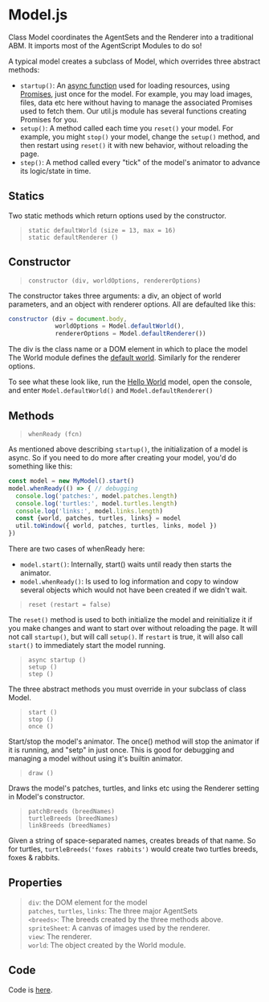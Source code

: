 # Model.js

Class Model coordinates the AgentSets and the Renderer into a traditional ABM. It imports most of the AgentScript Modules to do so!

A typical model creates a subclass of Model, which overrides three abstract methods:
* `startup()`: An [async function](https://hackernoon.com/6-reasons-why-javascripts-async-await-blows-promises-away-tutorial-c7ec10518dd9) used for loading resources, using [Promises](https://developer.mozilla.org/en-US/docs/Web/JavaScript/Guide/Using_promises), just once for the model. For example, you may load images, files, data etc here without having to manage the associated Promises used to fetch them. Our util.js module has several functions creating Promises for you.
* `setup()`: A method called each time you `reset()` your model. For example, you might `stop()` your model, change the `setup()` method, and then restart using `reset()` it with new behavior, without reloading the page.
* `step()`: A method called every "tick" of the model's animator to advance its logic/state in time.

## Statics

Two static methods which return options used by the constructor.
> `static defaultWorld (size = 13, max = 16)` <br />
> `static defaultRenderer ()`


## Constructor

> `constructor (div, worldOptions, rendererOptions)`

The constructor takes three arguments: a div, an object of world parameters, and an object with renderer options. All are defaulted like this:

```javascript
constructor (div = document.body,
             worldOptions = Model.defaultWorld(),
             rendererOptions = Model.defaultRenderer())
```

The div is the class name or a DOM element in which to place the model
The World module defines the [default world](World?id=statics).
Similarly for the renderer options.

To see what these look like, run the [Hello World](http://backspaces.github.io/asx//tutorial/?hello) model, open the console, and enter `Model.defaultWorld()` and `Model.defaultRenderer()`

## Methods

> `whenReady (fcn)`

As mentioned above describing `startup()`, the initialization of a model is async. So if you need to do more after creating your model, you'd do something like this:

```javascript
const model = new MyModel().start()
model.whenReady(() => { // debugging
  console.log('patches:', model.patches.length)
  console.log('turtles:', model.turtles.length)
  console.log('links:', model.links.length)
  const {world, patches, turtles, links} = model
  util.toWindow({ world, patches, turtles, links, model })
})
```

There are two cases of whenReady here:
* `model.start()`: Internally, start() waits until ready then starts the animator.
* `model.whenReady()`: Is used to log information and copy to window several objects which would not have been created if we didn't wait.

> `reset (restart = false)`

The `reset()` method is used to both initialize the model and reinitialize it if you make changes and want to start over without reloading the page. It will not call `startup()`, but will call `setup()`. If `restart` is true, it will also call `start()` to immediately start the model running.

> `async startup ()` <br />
> `setup ()` <br />
> `step ()`

The three abstract methods you must override in your subclass of class Model.

> `start ()` <br />
> `stop ()` <br />
> `once ()`

Start/stop the model's animator. The once() method will stop the animator if it is running, and "setp" in just once. This is good for debugging and managing a model without using it's builtin animator.

> `draw ()`

Draws the model's patches, turtles, and links etc using the Renderer setting in Model's constructor.

> `patchBreeds (breedNames)` <br />
> `turtleBreeds (breedNames)` <br />
> `linkBreeds (breedNames)`

Given a string of space-separated names, creates breads of that name. So for turtles, `turtleBreeds('foxes rabbits')` would create two turtles breeds, foxes & rabbits.

## Properties

> `div`: the DOM element for the model <br />
> `patches`, `turtles`, `links`: The three major AgentSets <br />
> `<breeds>`: The breeds created by the three methods above. <br />
> `spriteSheet`: A canvas of images used by the renderer. <br />
> `view`: The renderer. <br />
> `world`: The object created by the World module. <br />

## Code

Code is [here](https://github.com/backspaces/asx/blob/master/src/Foo.js).

